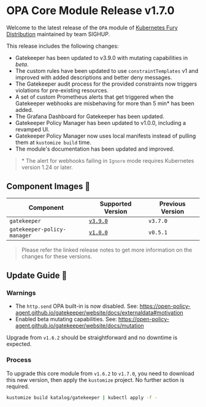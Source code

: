 
# OPA Core Module Release v1.7.0

Welcome to the latest release of the `OPA` module of [Kubernetes Fury Distribution](https://github.com/sighupio/fury-distribution) maintained by team SIGHUP.

This release includes the following changes:

- Gatekeeper has been updated to v3.9.0 with mutating capabilities in *beta*.
- The custom rules have been updated to use `constraintTemplates` v1 and improved with added descriptions and better deny messages.
- The Gatekeeper audit process for the provided constraints now triggers violations for pre-existing resources.
- A set of custom Prometheus alerts that get triggered when the Gatekeeper webhooks are misbehaving for more than 5 min\* has been added.
- The Grafana Dashboard for Gatekeeper has been updated.
- Gatekeeper Policy Manager has been updated to v1.0.0, including a revamped UI.
- Gatekeeper Policy Manager now uses local manifests instead of pulling them at `kustomize build` time.
- The module's documentation has been updated and improved.

> \* The alert for webhooks failing in `Ignore` mode requires Kubernetes version 1.24 or later.

## Component Images 🚢

| Component                   | Supported Version                                                                     | Previous Version |
| --------------------------- | ------------------------------------------------------------------------------------- | ---------------- |
| `gatekeeper`                | [`v3.9.0`](https://github.com/open-policy-agent/gatekeeper/releases/tag/v3.9.0)       | `v3.7.0`         |
| `gatekeeper-policy-manager` | [`v1.0.0`](https://github.com/sighupio/gatekeeper-policy-manager/releases/tag/v1.0.0) | `v0.5.1`         |

> Please refer the linked release notes to get more information on the changes for these versions.

## Update Guide 🦮

### Warnings

- The `http.send` OPA built-in is now disabled. See: <https://open-policy-agent.github.io/gatekeeper/website/docs/externaldata#motivation>
- Enabled beta mutating capabilities. See: <https://open-policy-agent.github.io/gatekeeper/website/docs/mutation>

Upgrade from `v1.6.2` should be straightforward and no downtime is expected.

### Process

To upgrade this core module from `v1.6.2` to `v1.7.0`, you need to download this new version, then apply the `kustomize` project. No further action is required.

```bash
kustomize build katalog/gatekeeper | kubectl apply -f -
```
